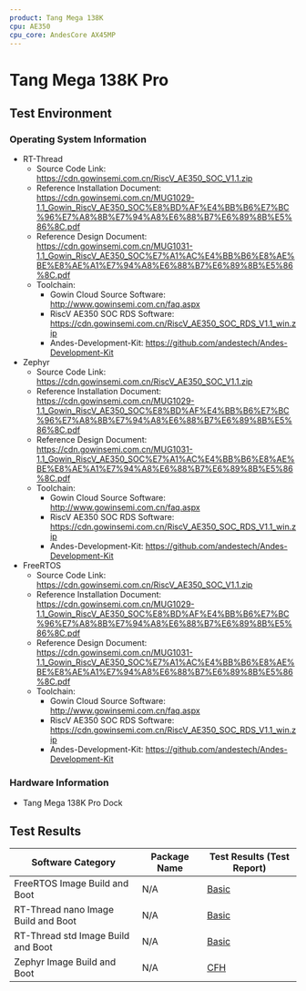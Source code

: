 ```yaml
---
product: Tang Mega 138K
cpu: AE350
cpu_core: AndesCore AX45MP
---
```


# Tang Mega 138K Pro

## Test Environment

### Operating System Information

- RT-Thread
    - Source Code Link: https://cdn.gowinsemi.com.cn/RiscV_AE350_SOC_V1.1.zip
    - Reference Installation Document: https://cdn.gowinsemi.com.cn/MUG1029-1.1_Gowin_RiscV_AE350_SOC%E8%BD%AF%E4%BB%B6%E7%BC%96%E7%A8%8B%E7%94%A8%E6%88%B7%E6%89%8B%E5%86%8C.pdf
    - Reference Design Document: https://cdn.gowinsemi.com.cn/MUG1031-1.1_Gowin_RiscV_AE350_SOC%E7%A1%AC%E4%BB%B6%E8%AE%BE%E8%AE%A1%E7%94%A8%E6%88%B7%E6%89%8B%E5%86%8C.pdf
    - Toolchain:
        - Gowin Cloud Source Software: http://www.gowinsemi.com.cn/faq.aspx
        - RiscV AE350 SOC RDS Software: https://cdn.gowinsemi.com.cn/RiscV_AE350_SOC_RDS_V1.1_win.zip
        - Andes-Development-Kit: https://github.com/andestech/Andes-Development-Kit
- Zephyr
    - Source Code Link: https://cdn.gowinsemi.com.cn/RiscV_AE350_SOC_V1.1.zip
    - Reference Installation Document: https://cdn.gowinsemi.com.cn/MUG1029-1.1_Gowin_RiscV_AE350_SOC%E8%BD%AF%E4%BB%B6%E7%BC%96%E7%A8%8B%E7%94%A8%E6%88%B7%E6%89%8B%E5%86%8C.pdf
    - Reference Design Document: https://cdn.gowinsemi.com.cn/MUG1031-1.1_Gowin_RiscV_AE350_SOC%E7%A1%AC%E4%BB%B6%E8%AE%BE%E8%AE%A1%E7%94%A8%E6%88%B7%E6%89%8B%E5%86%8C.pdf
    - Toolchain:
        - Gowin Cloud Source Software: http://www.gowinsemi.com.cn/faq.aspx
        - RiscV AE350 SOC RDS Software: https://cdn.gowinsemi.com.cn/RiscV_AE350_SOC_RDS_V1.1_win.zip
        - Andes-Development-Kit: https://github.com/andestech/Andes-Development-Kit
- FreeRTOS
    - Source Code Link: https://cdn.gowinsemi.com.cn/RiscV_AE350_SOC_V1.1.zip
    - Reference Installation Document: https://cdn.gowinsemi.com.cn/MUG1029-1.1_Gowin_RiscV_AE350_SOC%E8%BD%AF%E4%BB%B6%E7%BC%96%E7%A8%8B%E7%94%A8%E6%88%B7%E6%89%8B%E5%86%8C.pdf
    - Reference Design Document: https://cdn.gowinsemi.com.cn/MUG1031-1.1_Gowin_RiscV_AE350_SOC%E7%A1%AC%E4%BB%B6%E8%AE%BE%E8%AE%A1%E7%94%A8%E6%88%B7%E6%89%8B%E5%86%8C.pdf
    - Toolchain:
        - Gowin Cloud Source Software: http://www.gowinsemi.com.cn/faq.aspx
        - RiscV AE350 SOC RDS Software: https://cdn.gowinsemi.com.cn/RiscV_AE350_SOC_RDS_V1.1_win.zip
        - Andes-Development-Kit: https://github.com/andestech/Andes-Development-Kit

### Hardware Information

- Tang Mega 138K Pro Dock

## Test Results

| Software Category               | Package Name | Test Results (Test Report)   |
| ------------------------------- | ------------ | --------------------------- |
| FreeRTOS Image Build and Boot   | N/A          | [Basic][FreeRTOS]           |
| RT-Thread nano Image Build and Boot | N/A      | [Basic][RT-Thread-nano]     |
| RT-Thread std Image Build and Boot | N/A       | [Basic][RT-Thread-std]      |
| Zephyr Image Build and Boot     | N/A          | [CFH][Zephyr]               |

[FreeRTOS]: ./FreeRTOS/README.md
[RT-Thread-std]: ./RT-Thread/README.md
[RT-Thread-nano]: ./RT-Thread/README.md
[Zephyr]: ./Zephyr/README.md
